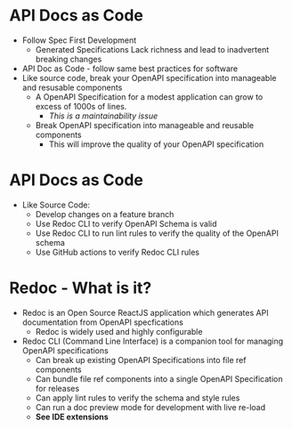 # API Docs as Code
- Follow Spec First Development
  - Generated Specifications Lack richness and lead to inadvertent breaking changes
- API Doc as Code - follow same best practices for software
- Like source code, break your OpenAPI specification into manageable and resusable components
  - A OpenAPI Specification for a modest application can grow to excess of 1000s of lines.
    - *This is a maintainability issue*
  - Break OpenAPI specification into manageable and reusable components
    - This will improve the quality of your OpenAPI specification

# API Docs as Code
- Like Source Code:
  - Develop changes on a feature branch
  - Use Redoc CLI to verify OpenAPI Schema is valid
  - Use Redoc CLI to run lint rules to verify the quality of the OpenAPI schema
  - Use GitHub actions to verify Redoc CLI rules

# Redoc - What is it?
- Redoc is an Open Source ReactJS application which generates API documentation from OpenAPI specfications
  - Redoc is widely used and highly configurable
- Redoc CLI (Command Line Interface) is a companion tool for managing OpenAPI specifications
  - Can break up existing OpenAPI Specifications into file ref components
  - Can bundle file ref components into a single OpenAPI Specification for releases
  - Can apply lint rules to verify the schema and style rules
  - Can run a doc preview mode for development with live re-load
  - **See IDE extensions**